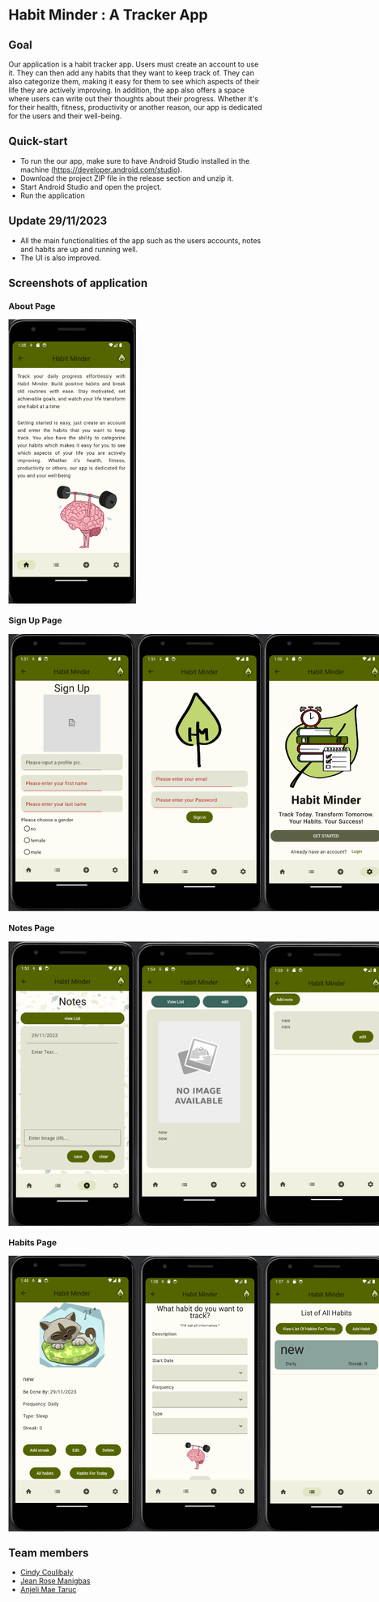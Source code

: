 # Habit Minder : A Tracker App

## Goal
Our application is a habit tracker app. Users must create an account to use it. They can then add any habits that they want to keep track of. They can also categorize them, making it easy for them to see which aspects of their life they are actively improving. In addition, the app also offers a space where users can write out their thoughts about their progress. Whether it's for their health, fitness, productivity or another reason, our app is dedicated for the users and their well-being. 

## Quick-start
- To run the our app, make sure to have Android Studio installed in the machine (https://developer.android.com/studio).
- Download the project ZIP file in the release section and unzip it.
- Start Android Studio and open the project.
- Run the application

## Update 29/11/2023
- All the main functionalities of the app such as the users accounts, notes and habits are up and running well.
- The UI is also improved.

## Screenshots of application
### About Page
<div style="display: flex; justify-content: space-between;">
    <img src="./AppScreenshots/about_light2.png" alt="Image 1" style="width: 50%;">
</div>

### Sign Up Page

<div style="display: flex; justify-content: space-between;">
    <img src="./AppScreenshots/signup2.png" alt="Image 1" style="width: 50%;">
    <img src="./AppScreenshots/signin2.png" alt="Image 2"  style="width: 50%;">
    <img src="./AppScreenshots/signinsignup2.png" alt="Image 2"  style="width: 50%;">
</div>

### Notes Page
<div style="display: flex; justify-content: space-between;">
    <img src="./AppScreenshots/createnote2.png" alt="Image 1" style="width: 50%;">
    <img src="./AppScreenshots/onenote2.png" alt="Image 2"  style="width: 50%;">
    <img src="./AppScreenshots/listnote2.png" alt="Image 2"  style="width: 50%;">
</div>

### Habits Page
<div style="display: flex; justify-content: space-between;">
    <img src="./AppScreenshots/onehabit2.png" alt="Image 1"  style="width: 50%;">
    <img src="./AppScreenshots/addhabit2.png" alt="Image 2"  style="width: 50%;">
    <img src="./AppScreenshots/listhabits2.png" alt="Image 2"  style="width: 50%;">
</div>


## Team members
- [Cindy Coulibaly](https://github.com/Cindy-Coulibaly)
- [Jean Rose Manigbas](https://github.com/JeanRose-JAC)
- [Anjeli Mae Taruc](https://github.com/Anjeli-Jac)

